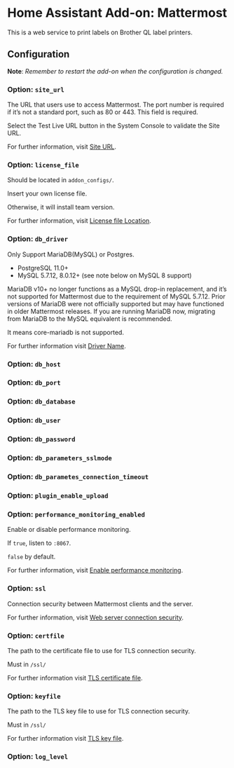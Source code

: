 # Home Assistant Add-on: Mattermost

This is a web service to print labels on Brother QL label printers.

## Configuration

**Note**: _Remember to restart the add-on when the configuration is changed._

### Option: `site_url`

The URL that users use to access Mattermost. The port number is required if it’s not a standard port, such as 80 or 443. This field is required.

Select the Test Live URL button in the System Console to validate the Site URL.

For further information, visit [Site URL](https://docs.mattermost.com/configure/environment-configuration-settings.html#site-url).

### Option: `license_file`

Should be located in `addon_configs/`.

Insert your own license file.

Otherwise, it will install team version.

For further information, visit [License file Location](https://docs.mattermost.com/configure/environment-configuration-settings.html#license-file-location).

### Option: `db_driver`

Only Support MariaDB(MySQL) or Postgres.

- PostgreSQL 11.0+
- MySQL 5.7.12, 8.0.12+ (see note below on MySQL 8 support)

MariaDB v10+ no longer functions as a MySQL drop-in replacement, and it’s not supported for Mattermost due to the requirement of MySQL 5.7.12. Prior versions of MariaDB were not officially supported but may have functioned in older Mattermost releases. If you are running MariaDB now, migrating from MariaDB to the MySQL equivalent is recommended.

It means core-mariadb is not supported.

For further information visit [Driver Name](https://docs.mattermost.com/configure/environment-configuration-settings.html#driver-name).

### Option: `db_host`

### Option: `db_port`

### Option: `db_database`

### Option: `db_user`

### Option: `db_password`

### Option: `db_parameters_sslmode`

### Option: `db_parametes_connection_timeout`

### Option: `plugin_enable_upload`

### Option: `performance_monitoring_enabled`

Enable or disable performance monitoring.

If `true`, listen to `:8067`.

`false` by default.

For further information, visit [Enable performance monitoring](https://docs.mattermost.com/configure/environment-configuration-settings.html#enable-performance-monitoring).

### Option: `ssl`

Connection security between Mattermost clients and the server.

For further information, visit [Web server connection security](https://docs.mattermost.com/configure/environment-configuration-settings.html#web-server-connection-security).

### Option: `certfile`

The path to the certificate file to use for TLS connection security.

Must in `/ssl/`

For further information visit [TLS certificate file](https://docs.mattermost.com/configure/environment-configuration-settings.html#tls-certificate-file).

### Option: `keyfile`

The path to the TLS key file to use for TLS connection security.

Must in `/ssl/`

For further information visit [TLS key file](https://docs.mattermost.com/configure/environment-configuration-settings.html#tls-key-file).

### Option: `log_level`